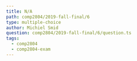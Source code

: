 ```yaml
---
title: N/A
path: comp2804/2019-fall-final/6
type: multiple-choice
author: Michiel Smid
question: comp2804/2019-fall-final/6/question.ts
tags:
  - comp2804
  - comp2804-exam
---
```

